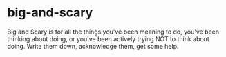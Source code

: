 # big-and-scary
Big and Scary is for all the things you've been meaning to do, you've been thinking about doing, or you've been actively trying NOT to think about doing. Write them down, acknowledge them, get some help. 
